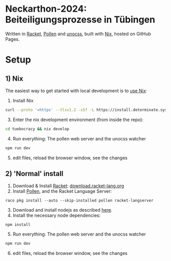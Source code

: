 # Neckarthon-2024: Beiteiligungsprozesse in Tübingen

Written in [Racket](https://racket-lang.org), [Pollen](https://pollenpub.com) and [unocss](https://unocss.dev), built with [Nix](https://nixos.org), hosted on GitHub Pages.

# Setup

## 1) Nix
The easiest way to get started with local development is to [use Nix](https://zero-to-nix.com/start/install):

1. Install Nix
```bash
curl --proto '=https' --tlsv1.2 -sSf -L https://install.determinate.systems/nix | sh -s -- install
```
3. Enter the nix development environment (from inside the repo):
```bash
cd tuebocracy && nix develop
```
4. Run everything: The pollen web server and the unocss watcher 
```bash
npm run dev
```
5. edit files, reload the browser window, see the changes

## 2) 'Normal' install

1. Download & Install [Racket](https://racket-lang.org): [download.racket-lang.org](https://download.racket-lang.org)
2. Install [Pollen](https://pollenpub.com), and the Racket Language Server:
```shell
raco pkg install --auto --skip-installed pollen racket-langserver
```
3. Download and install nodejs as described [here](https://nodejs.org/en/download/package-manager).
4. Install the necessary node dependencies:
```shell
npm install
```
5. Run everything: The pollen web server and the unocss watcher 
```bash
npm run dev
```
6. edit files, reload the browser window, see the changes
